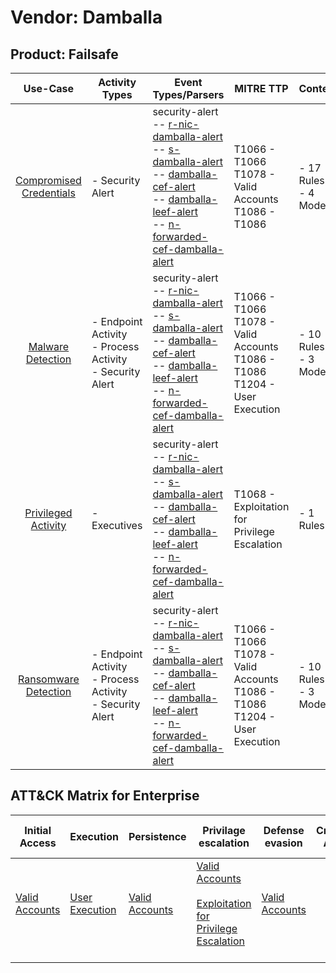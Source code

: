 Vendor: Damballa
================
Product: Failsafe
-----------------
|                                 Use-Case                                  | Activity Types                                                | Event Types/Parsers                                                                                                                                                                                                                                                                                                                                                                                                                       | MITRE TTP                                                                              | Content                    |
|:-------------------------------------------------------------------------:| ------------------------------------------------------------- | ----------------------------------------------------------------------------------------------------------------------------------------------------------------------------------------------------------------------------------------------------------------------------------------------------------------------------------------------------------------------------------------------------------------------------------------- | -------------------------------------------------------------------------------------- | -------------------------- |
| [Compromised Credentials](../UseCases/usecase_compromised_credentials.md) | - Security Alert                                              |  security-alert<br> -- [r-nic-damballa-alert](../Parsers/parserContent_r-nic-damballa-alert.md)<br> -- [s-damballa-alert](../Parsers/parserContent_s-damballa-alert.md)<br> -- [damballa-cef-alert](../Parsers/parserContent_damballa-cef-alert.md)<br> -- [damballa-leef-alert](../Parsers/parserContent_damballa-leef-alert.md)<br> -- [n-forwarded-cef-damballa-alert](../Parsers/parserContent_n-forwarded-cef-damballa-alert.md)<br> | T1066 - T1066<br>T1078 - Valid Accounts<br>T1086 - T1086<br>                           |  - 17 Rules<br> - 4 Models |
|       [Malware Detection](../UseCases/usecase_malware_detection.md)       | - Endpoint Activity<br>- Process Activity<br>- Security Alert |  security-alert<br> -- [r-nic-damballa-alert](../Parsers/parserContent_r-nic-damballa-alert.md)<br> -- [s-damballa-alert](../Parsers/parserContent_s-damballa-alert.md)<br> -- [damballa-cef-alert](../Parsers/parserContent_damballa-cef-alert.md)<br> -- [damballa-leef-alert](../Parsers/parserContent_damballa-leef-alert.md)<br> -- [n-forwarded-cef-damballa-alert](../Parsers/parserContent_n-forwarded-cef-damballa-alert.md)<br> | T1066 - T1066<br>T1078 - Valid Accounts<br>T1086 - T1086<br>T1204 - User Execution<br> |  - 10 Rules<br> - 3 Models |
|     [Privileged Activity](../UseCases/usecase_privileged_activity.md)     | - Executives                                                  |  security-alert<br> -- [r-nic-damballa-alert](../Parsers/parserContent_r-nic-damballa-alert.md)<br> -- [s-damballa-alert](../Parsers/parserContent_s-damballa-alert.md)<br> -- [damballa-cef-alert](../Parsers/parserContent_damballa-cef-alert.md)<br> -- [damballa-leef-alert](../Parsers/parserContent_damballa-leef-alert.md)<br> -- [n-forwarded-cef-damballa-alert](../Parsers/parserContent_n-forwarded-cef-damballa-alert.md)<br> | T1068 - Exploitation for Privilege Escalation<br>                                      |  - 1 Rules<br>             |
|    [Ransomware Detection](../UseCases/usecase_ransomware_detection.md)    | - Endpoint Activity<br>- Process Activity<br>- Security Alert |  security-alert<br> -- [r-nic-damballa-alert](../Parsers/parserContent_r-nic-damballa-alert.md)<br> -- [s-damballa-alert](../Parsers/parserContent_s-damballa-alert.md)<br> -- [damballa-cef-alert](../Parsers/parserContent_damballa-cef-alert.md)<br> -- [damballa-leef-alert](../Parsers/parserContent_damballa-leef-alert.md)<br> -- [n-forwarded-cef-damballa-alert](../Parsers/parserContent_n-forwarded-cef-damballa-alert.md)<br> | T1066 - T1066<br>T1078 - Valid Accounts<br>T1086 - T1086<br>T1204 - User Execution<br> |  - 10 Rules<br> - 3 Models |

ATT&CK Matrix for Enterprise
----------------------------
| Initial Access                                                      | Execution                                                           | Persistence                                                         | Privilage escalation                                                                                                                                          | Defense evasion                                                     | Credential Access | Discovery | Lateral Movement | Collection | Command and Control | Exfiltration | Impact |
| ------------------------------------------------------------------- | ------------------------------------------------------------------- | ------------------------------------------------------------------- | ------------------------------------------------------------------------------------------------------------------------------------------------------------- | ------------------------------------------------------------------- | ----------------- | --------- | ---------------- | ---------- | ------------------- | ------------ | ------ |
| [Valid Accounts](https://attack.mitre.org/techniques/T1078)<br><br> | [User Execution](https://attack.mitre.org/techniques/T1204)<br><br> | [Valid Accounts](https://attack.mitre.org/techniques/T1078)<br><br> | [Valid Accounts](https://attack.mitre.org/techniques/T1078)<br><br>[Exploitation for Privilege Escalation](https://attack.mitre.org/techniques/T1068)<br><br> | [Valid Accounts](https://attack.mitre.org/techniques/T1078)<br><br> |                   |           |                  |            |                     |              |        |